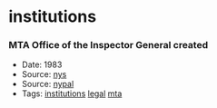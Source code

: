 # institutions
### MTA Office of the Inspector General created
- Date: 1983
- Source: [nys](https://www.nysenate.gov/sites/default/files/IG_Consolidation_Report_FINAL_0.pdf)
- Source: [nypal](https://www.nysenate.gov/legislation/laws/PBA/1279)
- Tags: [institutions](../tags/institutions.md) [legal](../tags/legal.md) [mta](../tags/mta.md)

